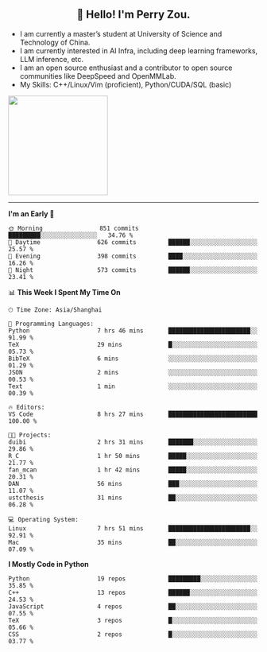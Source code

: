 <h2 align="center">👋 Hello! I'm Perry Zou.</h2>

- I am currently a master’s student at University of Science and Technology of China.
- I am currently interested in AI Infra, including deep learning frameworks, LLM inference, etc.
- I am an open source enthusiast and a contributor to open source communities like DeepSpeed and OpenMMLab.
- My Skills: C++/Linux/Vim (proficient), Python/CUDA/SQL (basic)

<img height=200 align="center" src="https://github-readme-stats.vercel.app/api?username=zonepg" />

-------

<!--START_SECTION:waka-->
**I'm an Early 🐤** 

```text
🌞 Morning                851 commits         █████████░░░░░░░░░░░░░░░░   34.76 % 
🌆 Daytime                626 commits         ██████░░░░░░░░░░░░░░░░░░░   25.57 % 
🌃 Evening                398 commits         ████░░░░░░░░░░░░░░░░░░░░░   16.26 % 
🌙 Night                  573 commits         ██████░░░░░░░░░░░░░░░░░░░   23.41 % 
```


📊 **This Week I Spent My Time On** 

```text
🕑︎ Time Zone: Asia/Shanghai

💬 Programming Languages: 
Python                   7 hrs 46 mins       ███████████████████████░░   91.99 % 
TeX                      29 mins             █░░░░░░░░░░░░░░░░░░░░░░░░   05.73 % 
BibTeX                   6 mins              ░░░░░░░░░░░░░░░░░░░░░░░░░   01.29 % 
JSON                     2 mins              ░░░░░░░░░░░░░░░░░░░░░░░░░   00.53 % 
Text                     1 min               ░░░░░░░░░░░░░░░░░░░░░░░░░   00.39 % 

🔥 Editors: 
VS Code                  8 hrs 27 mins       █████████████████████████   100.00 % 

🐱‍💻 Projects: 
duibi                    2 hrs 31 mins       ███████░░░░░░░░░░░░░░░░░░   29.86 % 
R_C                      1 hr 50 mins        █████░░░░░░░░░░░░░░░░░░░░   21.77 % 
fan_mcan                 1 hr 42 mins        █████░░░░░░░░░░░░░░░░░░░░   20.31 % 
DAN                      56 mins             ███░░░░░░░░░░░░░░░░░░░░░░   11.07 % 
ustcthesis               31 mins             ██░░░░░░░░░░░░░░░░░░░░░░░   06.28 % 

💻 Operating System: 
Linux                    7 hrs 51 mins       ███████████████████████░░   92.91 % 
Mac                      35 mins             ██░░░░░░░░░░░░░░░░░░░░░░░   07.09 % 
```

**I Mostly Code in Python** 

```text
Python                   19 repos            █████████░░░░░░░░░░░░░░░░   35.85 % 
C++                      13 repos            ██████░░░░░░░░░░░░░░░░░░░   24.53 % 
JavaScript               4 repos             ██░░░░░░░░░░░░░░░░░░░░░░░   07.55 % 
TeX                      3 repos             █░░░░░░░░░░░░░░░░░░░░░░░░   05.66 % 
CSS                      2 repos             █░░░░░░░░░░░░░░░░░░░░░░░░   03.77 % 
```




<!--END_SECTION:waka-->
